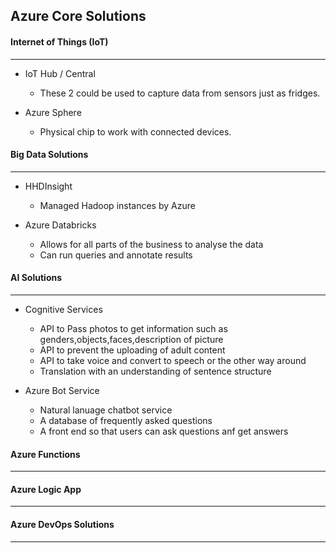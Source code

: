 ## Azure Core Solutions
#### Internet of Things (IoT)
***

- IoT Hub / Central
  - These 2 could be used to capture data from sensors just as fridges.

- Azure Sphere
  - Physical chip to work with connected devices.


#### Big Data Solutions
***
- HHDInsight
  - Managed Hadoop instances by Azure

- Azure Databricks
  - Allows for all parts of the business to analyse the data
  - Can run queries and annotate results

#### AI Solutions
***
- Cognitive Services
  - API to Pass photos to get information such as genders,objects,faces,description of picture
  - API to prevent the uploading of adult content
  - API to take voice and convert to speech or the other way around
  - Translation with an understanding of sentence structure 
  
- Azure Bot Service
  - Natural lanuage chatbot service
  - A database of frequently asked questions
  - A front end so that users can ask questions anf get answers

#### Azure Functions
***


#### Azure Logic App
***

#### Azure DevOps Solutions
***
